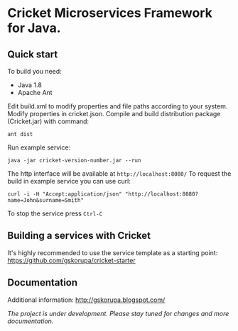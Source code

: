 # Cricket Microservices Framework for Java.

## Quick start

To build you need:
* Java 1.8
* Apache Ant

Edit build.xml to modify properties and file paths according to your system. 
Modify properties in cricket.json.
Compile and build distribution package (Cricket.jar) with command:

`ant dist`

Run example service:

`java -jar cricket-version-number.jar --run`

The http interface will be available at `http://localhost:8080/` To request the build in example service you can use curl:

`curl -i -H "Accept:application/json" "http://localhost:8080?name=John&surname=Smith"`

To stop the service press `Ctrl-C`

## Building a services with Cricket

It's highly recommended to use the service template as a starting point: https://github.com/gskorupa/cricket-starter

## Documentation

Additional information: http://gskorupa.blogspot.com/


*The project is under development. Please stay tuned for changes and more documentation.*
